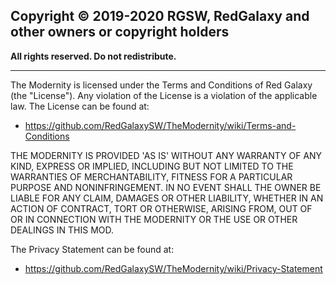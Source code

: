## Copyright &copy; 2019-2020 RGSW, RedGalaxy and other owners or copyright holders
<b>
All rights reserved.
Do not redistribute.
</b>

***

The Modernity is licensed under the Terms and Conditions of Red Galaxy (the "License"). Any violation of the License is a violation of the applicable law. The License can be found at:

- https://github.com/RedGalaxySW/TheModernity/wiki/Terms-and-Conditions

THE MODERNITY IS PROVIDED 'AS IS' WITHOUT ANY WARRANTY OF ANY KIND, EXPRESS OR IMPLIED, INCLUDING BUT NOT LIMITED TO THE WARRANTIES OF MERCHANTABILITY, FITNESS FOR A PARTICULAR PURPOSE AND NONINFRINGEMENT. IN NO EVENT SHALL THE OWNER BE LIABLE FOR ANY CLAIM, DAMAGES OR OTHER LIABILITY, WHETHER IN AN ACTION OF CONTRACT, TORT OR OTHERWISE, ARISING FROM, OUT OF OR IN CONNECTION WITH THE MODERNITY OR THE USE OR OTHER DEALINGS IN THIS MOD.

The Privacy Statement can be found at:

- https://github.com/RedGalaxySW/TheModernity/wiki/Privacy-Statement